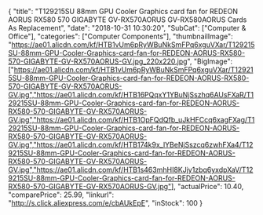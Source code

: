 {
	"title": "T129215SU 88mm GPU Cooler Graphics card fan for REDEON AORUS RX580 570 GIGABYTE GV-RX570AORUS GV-RX580AORUS Cards As Replacement",
	"date": "2018-10-31 10:30:20",
	"SubCat": ["Computer & Office"],
	"categories": ["Computer Components"],
	"thumbnailImage": "https://ae01.alicdn.com/kf/HTB1vUm6pRyWBuNkSmFPq6xguVXar/T129215SU-88mm-GPU-Cooler-Graphics-card-fan-for-REDEON-AORUS-RX580-570-GIGABYTE-GV-RX570AORUS-GV.jpg_220x220.jpg",
	"BigImage": ["https://ae01.alicdn.com/kf/HTB1vUm6pRyWBuNkSmFPq6xguVXar/T129215SU-88mm-GPU-Cooler-Graphics-card-fan-for-REDEON-AORUS-RX580-570-GIGABYTE-GV-RX570AORUS-GV.jpg","https://ae01.alicdn.com/kf/HTB16PQqxY1YBuNjSszhq6AUsFXaR/T129215SU-88mm-GPU-Cooler-Graphics-card-fan-for-REDEON-AORUS-RX580-570-GIGABYTE-GV-RX570AORUS-GV.jpg","https://ae01.alicdn.com/kf/HTB1OpFQdQfb_uJkHFCcq6xagFXag/T129215SU-88mm-GPU-Cooler-Graphics-card-fan-for-REDEON-AORUS-RX580-570-GIGABYTE-GV-RX570AORUS-GV.jpg","https://ae01.alicdn.com/kf/HTB174k9x_lYBeNjSszcq6zwhFXa4/T129215SU-88mm-GPU-Cooler-Graphics-card-fan-for-REDEON-AORUS-RX580-570-GIGABYTE-GV-RX570AORUS-GV.jpg","https://ae01.alicdn.com/kf/HTB1s463mhHI8KJjy1zbq6yxdpXaV/T129215SU-88mm-GPU-Cooler-Graphics-card-fan-for-REDEON-AORUS-RX580-570-GIGABYTE-GV-RX570AORUS-GV.jpg"],
	"actualPrice": 10.40,
	"comparePrice": 25.99,
	"linkurl": "http://s.click.aliexpress.com/e/cbAUkEpE",
	"inStock": 100
}
